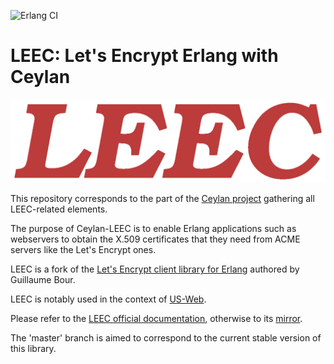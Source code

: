 ![Erlang CI](https://github.com/Olivier-Boudeville/Ceylan-LEEC/workflows/Erlang%20CI/badge.svg)

# LEEC: Let's Encrypt Erlang with Ceylan

![](/doc/leec-title.png)

This repository corresponds to the part of the [Ceylan project](https://github.com/Olivier-Boudeville/Ceylan) gathering all LEEC-related elements.

The purpose of Ceylan-LEEC is to enable Erlang applications such as webservers to obtain the X.509 certificates that they need from ACME servers like the Let's Encrypt ones.

LEEC is a fork of the [Let's Encrypt client library for Erlang](https://github.com/gbour/letsencrypt-erlang) authored by Guillaume Bour.

LEEC is notably used in the context of [US-Web](http://us-web.esperide.org/).

Please refer to the [LEEC official documentation](http://leec.esperide.org), otherwise to its [mirror](http://olivier-boudeville.github.io/Ceylan-LEEC/).

The 'master' branch is aimed to correspond to the current stable version of this library.
